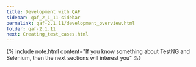 ```yaml
---
title: Development with QAF
sidebar: qaf_2_1_11-sidebar
permalink: qaf-2.1.11/development_overview.html
folder: qaf-2.1.11
next: Creating_test_cases.html
---
```


{% include note.html content="If you know something about TestNG and Selenium, then the next sections will interest you" %}
